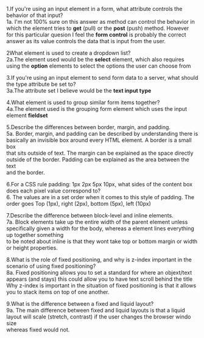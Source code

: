 1.If you're using an input element in a form, what attribute controls the behavior of that input?<br />
1a. I'm not 100% sure on this answer as method can control the behavior in which the element tries to <b>get</b> (pull) or the <b>post</b> (push) method. However<br />
for this particular quesion I feel the <b>form control</b> is probably the correct answer as its value controls the data that is input from the user.<br />

2What element is used to create a dropdown list?<br />
2a.The element used would be the <b>select</b> element, which also requires using the <b>option</b> elements to select the options the user can choose from<br />

3.If you're using an input element to send form data to a server, what should the type attribute be set to?<br />
3a.The attribute set I believe would be the <b>text input type</b> <br />

4.What element is used to group similar form items together?<br />
4a.The element used is the grouping form element which uses the input element <b>fieldset</b> <br />

5.Describe the differences between border, margin, and padding.<br />
5a. Border, margin, and padding can be described by understanding there is basically an invisible box around every HTML element. A border is a small box<br />
that sits outside of text. The margin can be explained as the space directly outside of the border. Padding can be explained as the area between the text<br />
and the border.<br />

6.For a CSS rule padding: 1px 2px 5px 10px, what sides of the content box does each pixel value correspond to?<br />
6. The values are in a set order when it comes to this style of padding. The order goes Top (1px), right (2px), bottom (5px), left (10px)<br />

7.Describe the difference between block-level and inline elements.<br />
7a. Block elements take up the entire width of the parent element unless specifically given a width for the body, whereas a element lines everything up together something<br />
to be noted about inline is that they wont take top or bottom margin or width or height properties.<br />

8.What is the role of fixed positioning, and why is z-index important in the scenario of using fixed positioning?<br />
8a. Fixed positioning allows you to set a standard for where an objext/text appears (and stays) this could allow you to have text scroll behind the title<br />
Why z-index is important in the situation of fixed positioning is that it allows you to stack items on top of one another.<br />

9.What is the difference between a fixed and liquid layout?<br />
9a. The main difference between fixed and liquid layouts is that a liquid layout will scale (stretch, contrast) if the user changes the browser windo size<br />
whereas fixed would not.<br />
